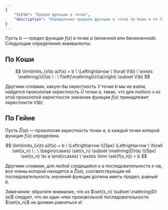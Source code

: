 ```yaml
---
{
    "title": "Предел функции в точке",
    "description": "Определения предела функции в точке по Коши и по Гейне. Доказательство эквивалентности этих определений."
}
---
```


Пусть $b$ — предел функции $f(x)$ в точке $a$ (конечной или бесконечной). Следующие определения эквиваленты:

## По Коши

$$ \lim\limits_{x\to a}f(x) = b \ \Leftrightarrow \ \forall V(b) \ \exists \mathring{U}(a) \ : \ f\left(\mathring{U}(a)\right) \subset V(b) $$

Другими словами, какую-бы окрестность $V$ точки $b$ мы не взяли, найдется проколотая окрестность $\mathring{U}$ точки $a$, такая, что для любого $x$ из этой проколотой окрестности значение функции $f(x)$ принадлежит окрестности $V(b)$.

## По Гейне

Пусть $\mathring{D}(a)$ — проколотая окрестность точки $a$, в каждой точке которой функция $f(x)$ определена.

$$ \lim\limits_{x\to a}f(x) = b \ \Leftrightarrow \\[5px] \Leftrightarrow \ \forall \set{x_n} \ : \ \begin{rcases} \set{x_n} \subset \mathring{D}(a) \\[5px] \set{x_n} \to a \end{rcases} \ \exists \limn \set{f(x_n)} = b $$

Другими словами, для любой сходящейся к $a$ последовательности $x$-ов, все члены которой находятся в $\mathring{D}(a)$, соответствующая ей последовательность значений функции должна иметь предел, равный $b$.

*Замечание:* обратите внимание, что из $\set{x_n} \subset \mathring{D}(a)$ следует, что ни один член произвольной последовательности $\set{x_n}$ не должен равняться $a$!
